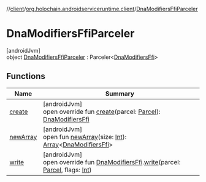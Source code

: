 //[client](../../../index.md)/[org.holochain.androidserviceruntime.client](../index.md)/[DnaModifiersFfiParceler](index.md)

# DnaModifiersFfiParceler

[androidJvm]\
object [DnaModifiersFfiParceler](index.md) : Parceler&lt;[DnaModifiersFfi](../-dna-modifiers-ffi/index.md)&gt;

## Functions

| Name | Summary |
|---|---|
| [create](create.md) | [androidJvm]<br>open override fun [create](create.md)(parcel: [Parcel](https://developer.android.com/reference/kotlin/android/os/Parcel.html)): [DnaModifiersFfi](../-dna-modifiers-ffi/index.md) |
| [newArray](../-runtime-network-config-ffi-parceler/index.md#-1206408188%2FFunctions%2F275946699) | [androidJvm]<br>open fun [newArray](../-runtime-network-config-ffi-parceler/index.md#-1206408188%2FFunctions%2F275946699)(size: [Int](https://kotlinlang.org/api/core/kotlin-stdlib/kotlin/-int/index.html)): [Array](https://kotlinlang.org/api/core/kotlin-stdlib/kotlin/-array/index.html)&lt;[DnaModifiersFfi](../-dna-modifiers-ffi/index.md)&gt; |
| [write](write.md) | [androidJvm]<br>open override fun [DnaModifiersFfi](../-dna-modifiers-ffi/index.md).[write](write.md)(parcel: [Parcel](https://developer.android.com/reference/kotlin/android/os/Parcel.html), flags: [Int](https://kotlinlang.org/api/core/kotlin-stdlib/kotlin/-int/index.html)) |